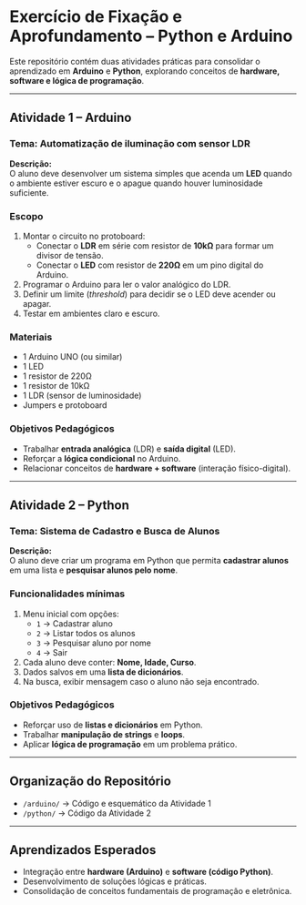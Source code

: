 # Exercício de Fixação e Aprofundamento – Python e Arduino

Este repositório contém duas atividades práticas para consolidar o aprendizado em **Arduino** e **Python**, explorando conceitos de **hardware, software e lógica de programação**.

---

## Atividade 1 – Arduino  
### Tema: Automatização de iluminação com sensor LDR  

**Descrição:**  
O aluno deve desenvolver um sistema simples que acenda um **LED** quando o ambiente estiver escuro e o apague quando houver luminosidade suficiente.  

### Escopo
1. Montar o circuito no protoboard:  
   - Conectar o **LDR** em série com resistor de **10kΩ** para formar um divisor de tensão.  
   - Conectar o **LED** com resistor de **220Ω** em um pino digital do Arduino.  
2. Programar o Arduino para ler o valor analógico do LDR.  
3. Definir um limite (*threshold*) para decidir se o LED deve acender ou apagar.  
4. Testar em ambientes claro e escuro.  

### Materiais
- 1 Arduino UNO (ou similar)  
- 1 LED  
- 1 resistor de 220Ω  
- 1 resistor de 10kΩ  
- 1 LDR (sensor de luminosidade)  
- Jumpers e protoboard  

### Objetivos Pedagógicos
- Trabalhar **entrada analógica** (LDR) e **saída digital** (LED).  
- Reforçar a **lógica condicional** no Arduino.  
- Relacionar conceitos de **hardware + software** (interação físico-digital).  

---

## Atividade 2 – Python  
### Tema: Sistema de Cadastro e Busca de Alunos  

**Descrição:**  
O aluno deve criar um programa em Python que permita **cadastrar alunos** em uma lista e **pesquisar alunos pelo nome**.  

### Funcionalidades mínimas
1. Menu inicial com opções:  
   - `1` → Cadastrar aluno  
   - `2` → Listar todos os alunos  
   - `3` → Pesquisar aluno por nome  
   - `4` → Sair  
2. Cada aluno deve conter: **Nome, Idade, Curso**.  
3. Dados salvos em uma **lista de dicionários**.  
4. Na busca, exibir mensagem caso o aluno não seja encontrado.  

### Objetivos Pedagógicos
- Reforçar uso de **listas e dicionários** em Python.  
- Trabalhar **manipulação de strings** e **loops**.  
- Aplicar **lógica de programação** em um problema prático.  

---

## Organização do Repositório
- `/arduino/` → Código e esquemático da Atividade 1  
- `/python/` → Código da Atividade 2  

---

## Aprendizados Esperados
- Integração entre **hardware (Arduino)** e **software (código Python)**.  
- Desenvolvimento de soluções lógicas e práticas.  
- Consolidação de conceitos fundamentais de programação e eletrônica.  

